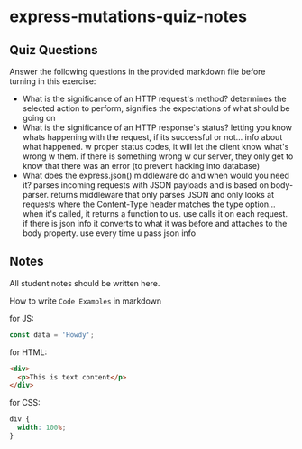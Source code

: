 # express-mutations-quiz-notes

## Quiz Questions

Answer the following questions in the provided markdown file before turning in this exercise:

- What is the significance of an HTTP request's method?
  determines the selected action to perform, signifies the expectations of what should be going on
- What is the significance of an HTTP response's status?
  letting you know whats happening with the request, if its successful or not... info about what happened. w proper status codes, it will let the client know what's wrong w them. if there is something wrong w our server, they only get to know that there was an error (to prevent hacking into database)
- What does the express.json() middleware do and when would you need it?
  parses incoming requests with JSON payloads and is based on body-parser. returns middleware that only parses JSON and only looks at requests where the Content-Type header matches the type option... when it's called, it returns a function to us. use calls it on each request. if there is json info it converts to what it was before and attaches to the body property. use every time u pass json info

## Notes

All student notes should be written here.

How to write `Code Examples` in markdown

for JS:

```javascript
const data = 'Howdy';
```

for HTML:

```html
<div>
  <p>This is text content</p>
</div>
```

for CSS:

```css
div {
  width: 100%;
}
```
